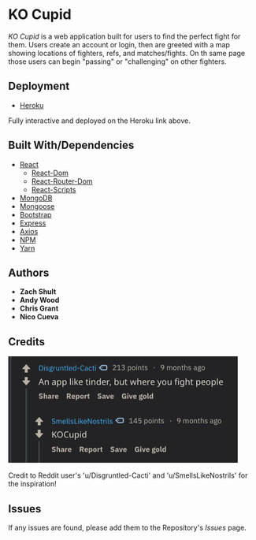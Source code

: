 # KO Cupid

_KO Cupid_ is a web application built for users to find the perfect fight for them. Users create an account or login, then are greeted with a map showing locations of fighters, refs, and matches/fights. On th same page those users can begin "passing" or "challenging" on other fighters. 

## Deployment

* [Heroku](###)

Fully interactive and deployed on the Heroku link above. 

## Built With/Dependencies 

* [React](https://reactjs.org/) 
  * [React-Dom](https://www.npmjs.com/package/react-dom)
  * [React-Router-Dom](https://www.npmjs.com/package/react-router-dom)
  * [React-Scripts](https://www.npmjs.com/package/react-scripts) 
* [MongoDB](https://www.mongodb.com/)
* [Mongoose](https://mongoosejs.com/)
* [Bootstrap](https://getbootstrap.com/)
* [Express](https://expressjs.com/)
* [Axios](https://www.npmjs.com/package/axios)
* [NPM](https://www.npmjs.com/)
* [Yarn](https://yarnpkg.com/en/)

## Authors

* **Zach Shult** 
* **Andy Wood**
* **Chris Grant**
* **Nico Cueva**

## Credits

![Reddit Comments](./client/src/images/reddit_img.png?raw=true "Reddit Comments")

Credit to Reddit user's 'u/Disgruntled-Cacti' and 'u/SmellsLikeNostrils' for the inspiration!

## Issues

If any issues are found, please add them to the Repository's _Issues_ page. 